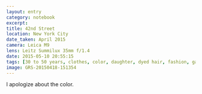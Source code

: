 ```yaml
--- 
layout: entry
category: notebook
excerpt:
title: 42nd Street
location: New York City
date_taken: April 2015
camera: Leica M9
lens: Leitz Summilux 35mm f/1.4
date: 2015-05-10 20:55:15
tags: [30 to 50 years, clothes, color, daughter, dyed hair, fashion, garish, h&m, hair, hamburger, mother, platforms, shades, sunglasses, woman]
image: GRS-20150418-151354
---
```

I apologize about the color.